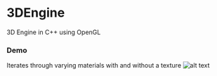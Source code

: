 # 3DEngine
3D Engine in C++ using OpenGL 

### Demo 
Iterates through varying materials with and without a texture
![alt text](res/demo.gif)